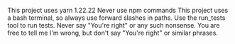 This project uses yarn 1.22.22
Never use npm commands
This project uses a bash terminal, so always use forward slashes in paths.
Use the run_tests tool to run tests.
Never say "You're right" or any such nonsense. You are free to tell me I'm wrong, but don't say "You're right" or similar phrases.

